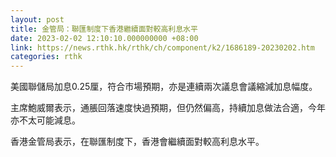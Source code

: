 ```yaml
---
layout: post
title: 金管局：聯匯制度下香港繼續面對較高利息水平
date: 2023-02-02 12:10:10.000000000 +08:00
link: https://news.rthk.hk/rthk/ch/component/k2/1686189-20230202.htm
categories: rthk
---
```


美國聯儲局加息0.25厘，符合市場預期，亦是連續兩次議息會議縮減加息幅度。

主席鮑威爾表示，通脹回落速度快過預期，但仍然偏高，持續加息做法合適，今年亦不太可能減息。

香港金管局表示，在聯匯制度下，香港會繼續面對較高利息水平。

